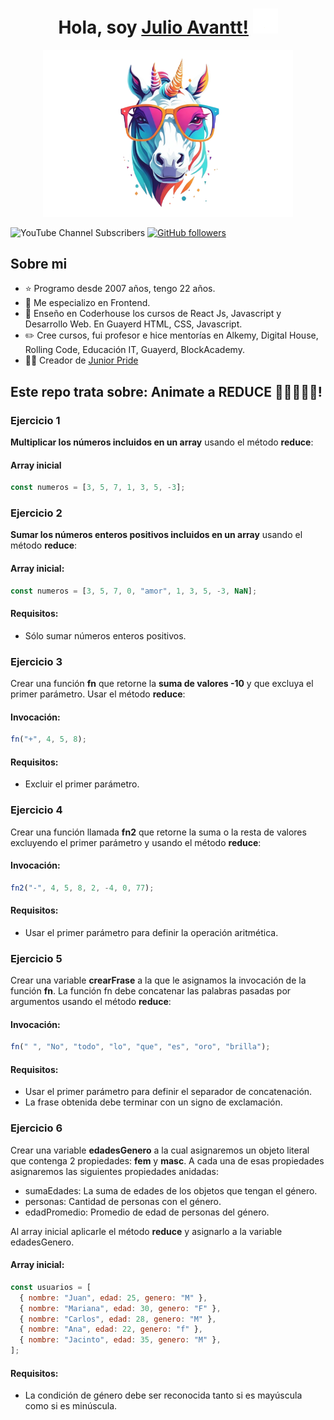 <div align="center">
<h1 align="center">Hola, soy <a href="https://www.youtube.com/@juniorpride">Julio Avantt!</a> <img src="https://github.com/Kathryn-Jie/Kathryn-Jie/blob/main/wave.gif" width="40px" /></h1>
 
</div>
<p align="center">
 <img src="https://github.com/julioavantt/julioavantt/blob/main/unicorn-with-glasses.png" width="400px">
</p>

![YouTube Channel Subscribers](https://img.shields.io/youtube/channel/subscribers/UC38RutKRyCUHZ866mTNkUAw?link=https%3A%2F%2Fyoutube.com%2F%40juniorpride)
[![GitHub followers](https://img.shields.io/github/followers/julioavantt?style=social)](https://github.com/julioavantt)

## Sobre mi

- ⭐ Programo desde 2007 años, tengo 22 años.
- 📲 Me especializo en Frontend.
- 🎥 Enseño en Coderhouse los cursos de React Js, Javascript y Desarrollo Web. En Guayerd HTML, CSS, Javascript.
- ✏️ Cree cursos, fui profesor e hice mentorías en Alkemy, Digital House, Rolling Code, Educación IT, Guayerd, BlockAcademy.
- 🧑‍🏫 Creador de [Junior Pride](https://www.youtube.com/@juniorpride)
  <br>

## Este repo trata sobre: Animate a REDUCE 👩🏻‍🦰🧒🏻!

### Ejercicio 1

**Multiplicar los números incluidos en un array** usando el método **reduce**:

#### Array inicial

```javascript
const numeros = [3, 5, 7, 1, 3, 5, -3];
```

### Ejercicio 2

**Sumar los números enteros positivos incluidos en un array** usando el método **reduce**:

#### Array inicial:

```javascript
const numeros = [3, 5, 7, 0, "amor", 1, 3, 5, -3, NaN];
```

#### Requisitos:

- Sólo sumar números enteros positivos.

### Ejercicio 3

Crear una función **fn** que retorne la **suma de valores -10** y que excluya el primer parámetro. Usar el método **reduce**:

#### Invocación:

```javascript
fn("+", 4, 5, 8);
```

#### Requisitos:

- Excluir el primer parámetro.

### Ejercicio 4

Crear una función llamada **fn2** que retorne la suma o la resta de valores excluyendo el primer parámetro y usando el método **reduce**:

#### Invocación:

```javascript
fn2("-", 4, 5, 8, 2, -4, 0, 77);
```

#### Requisitos:

- Usar el primer parámetro para definir la operación aritmética.

### Ejercicio 5

Crear una variable **crearFrase** a la que le asignamos la invocación de la función **fn**. La función fn debe concatenar las palabras pasadas por argumentos usando el método **reduce**:

#### Invocación:

```javascript
fn(" ", "No", "todo", "lo", "que", "es", "oro", "brilla");
```

#### Requisitos:

- Usar el primer parámetro para definir el separador de concatenación.
- La frase obtenida debe terminar con un signo de exclamación.

### Ejercicio 6

Crear una variable **edadesGenero** a la cual asignaremos un objeto literal que contenga 2 propiedades: **fem** y **masc**. A cada una de esas propiedades asignaremos las siguientes propiedades anidadas:

- sumaEdades: La suma de edades de los objetos que tengan el género.
- personas: Cantidad de personas con el género.
- edadPromedio: Promedio de edad de personas del género.

Al array inicial aplicarle el método **reduce** y asignarlo a la variable edadesGenero.

#### Array inicial:

```javascript
const usuarios = [
  { nombre: "Juan", edad: 25, genero: "M" },
  { nombre: "Mariana", edad: 30, genero: "F" },
  { nombre: "Carlos", edad: 28, genero: "M" },
  { nombre: "Ana", edad: 22, genero: "f" },
  { nombre: "Jacinto", edad: 35, genero: "M" },
];
```

#### Requisitos:

- La condición de género debe ser reconocida tanto si es mayúscula como si es minúscula.
